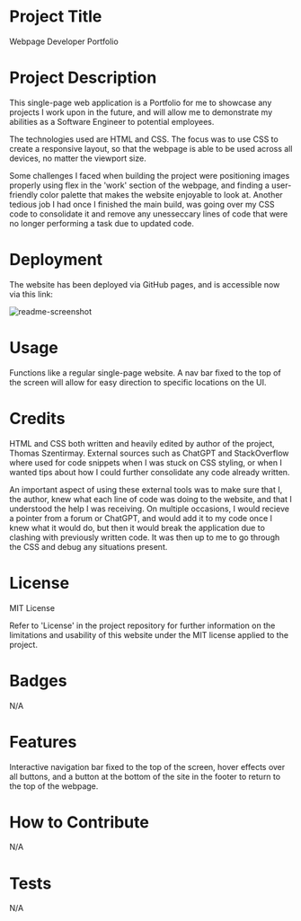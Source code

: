 # Project Title

Webpage Developer Portfolio

# Project Description

This single-page web application is a Portfolio for me to showcase any projects I work upon in the future, and will allow me to demonstrate my abilities as a Software Engineer to potential employees.

The technologies used are HTML and CSS. The focus was to use CSS to create a responsive layout, so that the webpage is able to be used across all devices, no matter the viewport size.

Some challenges I faced when building the project were positioning images properly using flex in the 'work' section of the webpage, and finding a user-friendly color palette that makes the website enjoyable to look at. Another tedious job I had once I finished the main build, was going over my CSS code to consolidate it and remove any unesseccary lines of code that were no longer performing a task due to updated code.

# Deployment

The website has been deployed via GitHub pages, and is accessible now via this link: 

![readme-screenshot](https://github.com/ThomasSzentirmay/web-dev-portfolio/assets/132217664/f14c2577-2d7b-4607-bb21-3e878fc50a26)

# Usage

Functions like a regular single-page website. A nav bar fixed to the top of the screen will allow for easy direction to specific locations on the UI.

# Credits

HTML and CSS both written and heavily edited by author of the project, Thomas Szentirmay. External sources such as ChatGPT and StackOverflow where used for code snippets when I was stuck on CSS styling, or when I wanted tips about how I could further consolidate any code already written. 

An important aspect of using these external tools was to make sure that I, the author, knew what each line of code was doing to the website, and that I understood the help I was receiving. On multiple occasions, I would recieve a pointer from a forum or ChatGPT, and would add it to my code once I knew what it would do, but then it would break the application due to clashing with previously written code. It was then up to me to go through the CSS and debug any situations present.

# License

MIT License

Refer to 'License' in the project repository for further information on the limitations and usability of this website under the MIT license applied to the project.

# Badges

N/A

# Features 

Interactive navigation bar fixed to the top of the screen, hover effects over all buttons, and a button at the bottom of the site in the footer to return to the top of the webpage.

# How to Contribute

N/A

# Tests 

N/A
